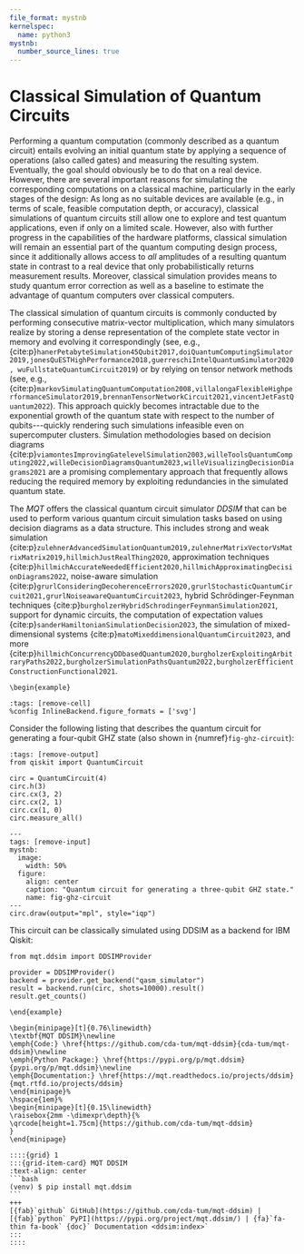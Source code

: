 ```yaml
---
file_format: mystnb
kernelspec:
  name: python3
mystnb:
  number_source_lines: true
---
```


# Classical Simulation of Quantum Circuits

Performing a quantum computation (commonly described as a quantum circuit) entails evolving an initial quantum state by applying a sequence of operations (also called gates) and measuring the resulting system.
Eventually, the goal should obviously be to do that on a real device.
However, there are several important reasons for simulating the corresponding computations on a classical machine, particularly in the early stages of the design:
As long as no suitable devices are available (e.g., in terms of scale, feasible computation depth, or accuracy), classical simulations of quantum circuits still allow one to explore and test quantum applications, even if only on a limited scale.
However, also with further progress in the capabilities of the hardware platforms, classical simulation will remain an essential part of the quantum computing design process, since it additionally allows access to _all_ amplitudes of a resulting quantum state in contrast to a real device that only probabilistically returns measurement results.
Moreover, classical simulation provides means to study quantum error correction as well as a baseline to estimate the advantage of quantum computers over classical computers.

The classical simulation of quantum circuits is commonly conducted by performing consecutive matrix-vector multiplication, which many simulators realize by storing a dense representation of the complete state vector in memory and evolving it correspondingly (see, e.g., {cite:p}`hanerPetabyteSimulation45Qubit2017,doiQuantumComputingSimulator2019,jonesQuESTHighPerformance2018,guerreschiIntelQuantumSimulator2020, wuFullstateQuantumCircuit2019`) or by relying on tensor network methods (see, e.g., {cite:p}`markovSimulatingQuantumComputation2008,villalongaFlexibleHighperformanceSimulator2019,brennanTensorNetworkCircuit2021,vincentJetFastQuantum2022`).
This approach quickly becomes intractable due to the exponential growth of the quantum state with respect to the number of qubits---quickly rendering such simulations infeasible even on supercomputer clusters.
Simulation methodologies based on decision diagrams {cite:p}`viamontesImprovingGatelevelSimulation2003,willeToolsQuantumComputing2022,willeDecisionDiagramsQuantum2023,willeVisualizingDecisionDiagrams2021` are a promising complementary approach that frequently allows reducing the required memory by exploiting redundancies in the simulated quantum state.

The _MQT_ offers the classical quantum circuit simulator _DDSIM_ that can be used to perform various quantum circuit simulation tasks based on using decision diagrams as a data structure.
This includes strong and weak simulation {cite:p}`zulehnerAdvancedSimulationQuantum2019,zulehnerMatrixVectorVsMatrixMatrix2019,hillmichJustRealThing2020`, approximation techniques {cite:p}`hillmichAccurateNeededEfficient2020,hillmichApproximatingDecisionDiagrams2022`, noise-aware simulation {cite:p}`grurlConsideringDecoherenceErrors2020,grurlStochasticQuantumCircuit2021,grurlNoiseawareQuantumCircuit2023`, hybrid Schrödinger-Feynman techniques {cite:p}`burgholzerHybridSchrodingerFeynmanSimulation2021`, support for dynamic circuits, the computation of expectation values {cite:p}`sanderHamiltonianSimulationDecision2023`, the simulation of mixed-dimensional systems {cite:p}`matoMixeddimensionalQuantumCircuit2023`, and more {cite:p}`hillmichConcurrencyDDbasedQuantum2020,burgholzerExploitingArbitraryPaths2022,burgholzerSimulationPathsQuantum2022,burgholzerEfficientConstructionFunctional2021`.

```{raw} latex
\begin{example}
```

```{code-cell} ipython3
:tags: [remove-cell]
%config InlineBackend.figure_formats = ['svg']
```

Consider the following listing that describes the quantum circuit for generating a four-qubit GHZ state (also shown in {numref}`fig-ghz-circuit`):

```{code-cell} ipython3
:tags: [remove-output]
from qiskit import QuantumCircuit

circ = QuantumCircuit(4)
circ.h(3)
circ.cx(3, 2)
circ.cx(2, 1)
circ.cx(1, 0)
circ.measure_all()
```

```{code-cell} ipython3
---
tags: [remove-input]
mystnb:
  image:
    width: 50%
  figure:
    align: center
    caption: "Quantum circuit for generating a three-qubit GHZ state."
    name: fig-ghz-circuit
---
circ.draw(output="mpl", style="iqp")
```

This circuit can be classically simulated using DDSIM as a backend for IBM Qiskit:

```{code-cell} ipython3
from mqt.ddsim import DDSIMProvider

provider = DDSIMProvider()
backend = provider.get_backend("qasm_simulator")
result = backend.run(circ, shots=10000).result()
result.get_counts()
```

```{raw} latex
\end{example}
```

```{raw} latex
\begin{minipage}[t]{0.76\linewidth}
\textbf{MQT DDSIM}\newline
\emph{Code:} \href{https://github.com/cda-tum/mqt-ddsim}{cda-tum/mqt-ddsim}\newline
\emph{Python Package:} \href{https://pypi.org/p/mqt.ddsim}{pypi.org/p/mqt.ddsim}\newline
\emph{Documentation:} \href{https://mqt.readthedocs.io/projects/ddsim}{mqt.rtfd.io/projects/ddsim}
\end{minipage}%
\hspace{1em}%
\begin{minipage}[t]{0.15\linewidth}
\raisebox{2mm -\dimexpr\depth}{%
\qrcode[height=1.75cm]{https://github.com/cda-tum/mqt-ddsim}
}
\end{minipage}
```

````{only} html
::::{grid} 1
:::{grid-item-card} MQT DDSIM
:text-align: center
```bash
(venv) $ pip install mqt.ddsim
```
+++
[{fab}`github` GitHub](https://github.com/cda-tum/mqt-ddsim) | [{fab}`python` PyPI](https://pypi.org/project/mqt.ddsim/) | {fa}`fa-thin fa-book` {doc}` Documentation <ddsim:index>`
:::
::::
````
